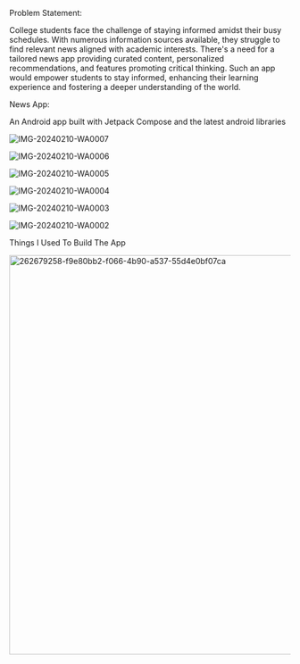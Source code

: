 
Problem Statement:

College students face the challenge of staying informed amidst their busy schedules. With numerous information sources available, they struggle to find relevant news aligned with academic interests. There's a need for a tailored news app providing curated content, personalized recommendations, and features promoting critical thinking. Such an app would empower students to stay informed, enhancing their learning experience and fostering a deeper understanding of the world.

News App:

An Android app built with Jetpack Compose and the latest android libraries

![IMG-20240210-WA0007](https://github.com/SajalJana2004/TimesNews/assets/145244794/ba734f97-b484-4e20-a492-a1c970cd357e)

![IMG-20240210-WA0006](https://github.com/SajalJana2004/TimesNews/assets/145244794/bb5f9539-8c3c-436d-b091-6486938a17c2)

![IMG-20240210-WA0005](https://github.com/SajalJana2004/TimesNews/assets/145244794/f10bf45b-60ae-4154-a2ab-98d0304c28e6)

![IMG-20240210-WA0004](https://github.com/SajalJana2004/TimesNews/assets/145244794/f768c1a2-7029-4874-b396-4acf20664727)

![IMG-20240210-WA0003](https://github.com/SajalJana2004/TimesNews/assets/145244794/0d4f092c-ef38-4992-876d-db0d3843a348)

![IMG-20240210-WA0002](https://github.com/SajalJana2004/TimesNews/assets/145244794/b5c3e07f-2c85-4049-b66b-a3ae714cada3)

Things I Used To Build The App

<img width="716" alt="262679258-f9e80bb2-f066-4b90-a537-55d4e0bf07ca" src="https://github.com/SajalJana2004/TimesNews/assets/145244794/25984834-568c-4604-b46e-48948ca62c3d">
